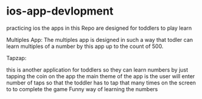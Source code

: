 # ios-app-devlopment
practicing ios 
the apps in this Repo are designed for toddlers to play learn 

Multiples App:
The multiples app is designed in such a way that todler can learn multiples of a number by this app up to the count of 500.

Tapzap:

this is another application for toddlers so they can learn numbers by just tapping the coin on the app the main theme of the app 
is the user will enter number of taps 
so that the toddler has to tap that many times on the screen to to complete the game Funny way of learning the numbers








